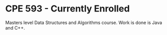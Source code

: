 # CPE 593 - Currently Enrolled

Masters level Data Structures and Algorithms course.  Work is done is Java and C++.
